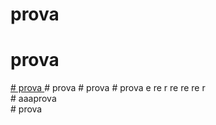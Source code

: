 ﻿# prova
# prova
<a  href="#id" target="_blank">
# prova
</a>
# prova
# prova
# prova
e
re
r
re
re
re
r
<div id="id"># aaaprova</div>
# prova
